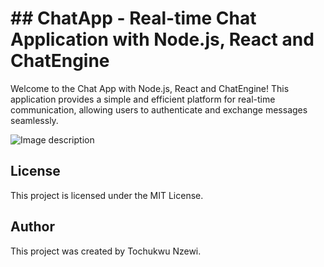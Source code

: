 # ## ChatApp - Real-time Chat Application with Node.js, React and ChatEngine

Welcome to the Chat App with Node.js, React and ChatEngine! This application provides a simple and efficient platform for real-time communication, allowing users to authenticate and exchange messages seamlessly.

![Image description](https://dev-to-uploads.s3.amazonaws.com/uploads/articles/a0j72hruf6exfdpsdjlk.png)

## License

This project is licensed under the MIT License.

## Author

This project was created by Tochukwu Nzewi.
